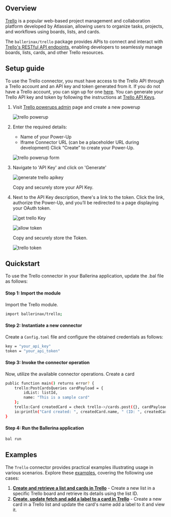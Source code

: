 ## Overview

[Trello](https://trello.com/) is a popular web-based project management and collaboration platform developed by Atlassian, allowing users to organize tasks, projects, and workflows using boards, lists, and cards.

The `ballerinax/trello` package provides APIs to connect and interact with [Trello's RESTful API endpoints](https://developer.atlassian.com/cloud/trello/rest/api-group-actions/), enabling developers to seamlessly manage boards, lists, cards, and other Trello resources.

## Setup guide

To use the Trello connector, you must have access to the Trello API through a Trello account and an API key and token generated from it. If you do not have a Trello account, you can sign up for one [here](https://id.atlassian.com/signup). You can generate your Trello API key and token by following the instructions at [Trello API Keys](https://developer.atlassian.com/cloud/trello/guides/rest-api/api-introduction/).

1. Visit [Trello powerups admin](https://trello.com/power-ups/admin) page and create a new powerup

   ![trello powerup](https://raw.githubusercontent.com/ballerina-platform/module-ballerinax-trello/refs/heads/main/docs/setup/resources/trello-powerups.png)

2. Enter the required details:

   - Name of your Power-Up
   - Iframe Connector URL (can be a placeholder URL during development)
     Click “Create” to create your Power-Up.

   ![trello powerup form](https://raw.githubusercontent.com/ballerina-platform/module-ballerinax-trello/refs/heads/main/docs/setup/resources/trello-form.png)

3. Navigate to 'API Key' and click on 'Generate'

   ![generate trello apikey](https://raw.githubusercontent.com/ballerina-platform/module-ballerinax-trello/refs/heads/main/docs/setup/resources/trello-generateKey.png)

   Copy and securely store your API Key.

4. Next to the API Key description, there's a link to the token.
   Click the link, authorize the Power-Up, and you’ll be redirected to a page displaying your OAuth token.

   ![get trello Key](https://raw.githubusercontent.com/ballerina-platform/module-ballerinax-trello/refs/heads/main/docs/setup/resources/trello-key.png)

   ![allow token](https://raw.githubusercontent.com/ballerina-platform/module-ballerinax-trello/refs/heads/main/docs/setup/resources/trello-permission.png)

   Copy and securely store the Token.

   ![trello token](https://raw.githubusercontent.com/ballerina-platform/module-ballerinax-trello/refs/heads/main/docs/setup/resources/trello-token.png)

## Quickstart

To use the Trello connector in your Ballerina application, update the .bal file as follows:

#### Step 1: Import the module

Import the Trello module.

```bash
import ballerinax/trello;
```

#### Step 2: Instantiate a new connector

Create a `Config.toml` file and configure the obtained credentials as follows:

```bash
key = "your_api_key"
token = "your_api_token"
```

#### Step 3: Invoke the connector operation

Now, utilize the available connector operations.
Create a card

```bash
public function main() returns error? {
    trello:PostCardsQueries cardPayload = {
        idList: listId,
        name: "This is a sample card"
    };
    trello:Card createdCard = check trello->/cards.post({}, cardPayload);
    io:println("Card created: ", createdCard.name, " (ID: ", createdCard.id, ")");
}
```

#### Step 4: Run the Ballerina application

```bash
bal run
```

## Examples

The `Trello` connector provides practical examples illustrating usage in various scenarios. Explore these [examples](https://github.com/module-ballerinax-trello/tree/main/examples/), covering the following use cases:

1. [**Create and retrieve a list and cards in Trello**](https://github.com/ballerina-platform/module-ballerinax-trello/tree/main/examples/create_list) - Create a new list in a specific Trello board and retrieve its details using the list ID.
2. [**Create, update fetch and add a label to a card in Trello**](https://github.com/ballerina-platform/module-ballerinax-trello/tree/main/examples/create_card) - Create a new card in a Trello list and update the card's name add a label to it and view it.
